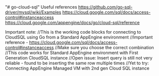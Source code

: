 "# go-cloud-sql" 
Useful references
https://github.com/go-sql-driver/mysql/wiki/Examples
https://cloud.google.com/sql/docs/access-control#instanceaccess
https://cloud.google.com/appengine/docs/go/cloud-sql/reference

Important note: 
//This is the working code blocks for connecting to CloudSQL using Go from a Standard AppEngine environment
//Important reference - https://cloud.google.com/sql/docs/access-control#instanceaccess
//Make sure you choose the correct combination
//This code works for Standard AppEngine environment with First Generation CloudSQL instance
//Open issue: Insert query is still not very reliable - found to be inserting the same row multiple times
//Yet to try: Connecting AppEngine Managed VM with 2nd gen Cloud SQL instance
